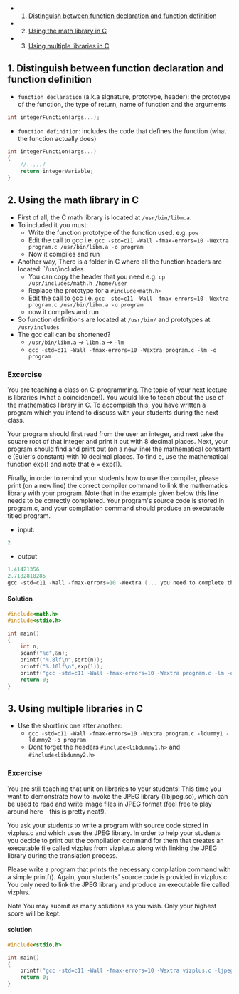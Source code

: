 <!-- vscode-markdown-toc -->
* 1. [Distinguish between function declaration and function definition](#Distinguishbetweenfunctiondeclarationandfunctiondefinition)
* 2. [Using the math library in C](#UsingthemathlibraryinC)
* 3. [Using multiple libraries in C](#UsingmultiplelibrariesinC)

<!-- vscode-markdown-toc-config
	numbering=true
	autoSave=true
	/vscode-markdown-toc-config -->
<!-- /vscode-markdown-toc -->

##  1. <a name='Distinguishbetweenfunctiondeclarationandfunctiondefinition'></a>Distinguish between function declaration and function definition

- `function declaration` (a.k.a signature, prototype, header): the prototype of the function, the type of return, name of function and the arguments

``` c
int integerFunction(args...);
```  

- `function definition`: includes the code that defines the function (what the function actually does)

``` c
int integerFunction(args...)
{
	//...../
	return integerVariable;
}
``` 

##  2. <a name='UsingthemathlibraryinC'></a>Using the math library in C

- First of all, the C math library is located at `/usr/bin/libm.a`.
- To included it you must:
  - Write the function prototype of the function used. e.g. `pow`
  - Edit the call to gcc i.e. `gcc -std=c11 -Wall -fmax-errors=10 -Wextra program.c /usr/bin/libm.a -o program`
  - Now it compiles and run
- Another way, There is a folder in C where all the function headers are located: `/usr/includes
  - You can copy the header that you need e.g. `cp /usr/includes/math.h /home/user`
  - Replace the prototype for a `#include<math.h>`
  - Edit the call to gcc i.e. `gcc -std=c11 -Wall -fmax-errors=10 -Wextra program.c /usr/bin/libm.a -o program`
  - now it compiles and run
- So function definitions are located at `/usr/bin/` and prototypes at `/usr/includes`
- The gcc call can be shortened?
  - `/usr/bin/libm.a` -> `libm.a` -> `-lm`
  - `gcc -std=c11 -Wall -fmax-errors=10 -Wextra program.c -lm -o program`

### Excercise

You are teaching a class on C-programming. The topic of your next lecture is libraries (what a coincidence!). You would like to teach about the use of the mathematics library in C. To accomplish this, you have written a program which you intend to discuss with your students during the next class. 

Your program should first read from the user an integer, and next take the square root of that integer and print it out with 8 decimal places. Next, your program should find and print out (on a new line) the mathematical constant e (Euler's constant) with 10 decimal places. To find e, use the mathematical function exp() and note that e = exp(1).

Finally, in order to remind your students how to use the compiler, please print (on a new line) the correct compiler command to link the mathematics library with your program. Note that in the example given below this line needs to be correctly completed. Your program's source code is stored in program.c, and your compilation command should produce an executable titled program.

- input:
``` c
2
```
- output
``` c
1.41421356                                                                      
2.7182818285                                                                    
gcc -std=c11 -Wall -fmax-errors=10 -Wextra (... you need to complete this line correctly ...)
```

#### Solution

``` c
#include<math.h>
#include<stdio.h>

int main()
{
    int n;
    scanf("%d",&n);
    printf("%.8lf\n",sqrt(n));
    printf("%.10lf\n",exp(1));
    printf("gcc -std=c11 -Wall -fmax-errors=10 -Wextra program.c -lm -o program");
    return 0;
}
```
##  3. <a name='UsingmultiplelibrariesinC'></a>Using multiple libraries in C
- Use the shortlink one after another:
  - `gcc -std=c11 -Wall -fmax-errors=10 -Wextra program.c -ldummy1 -ldummy2 -o program`
  - Dont forget the headers `#include<libdummy1.h>` and `#include<libdummy2.h>`

### Excercise

You are still teaching that unit on libraries to your students! This time you want to demonstrate how to invoke the JPEG library (libjpeg.so), which can be used to read and write image files in JPEG format (feel free to play around here - this is pretty neat!). 

You ask your students to write a program with source code stored in vizplus.c and which uses the JPEG library. In order to help your students you decide to print out the compilation command for them that creates an executable file called vizplus from vizplus.c along with linking the JPEG library during the translation process. 

Please write a program that prints the necessary compilation command with a simple printf(). Again, your students' source code is provided in vizplus.c. You only need to link the JPEG library and produce an executable file called vizplus.

Note
You may submit as many solutions as you wish. Only your highest score will be kept.

#### solution

``` c
#include<stdio.h>

int main()
{
    printf("gcc -std=c11 -Wall -fmax-errors=10 -Wextra vizplus.c -ljpeg -o vizplus");
    return 0;
}
```
```